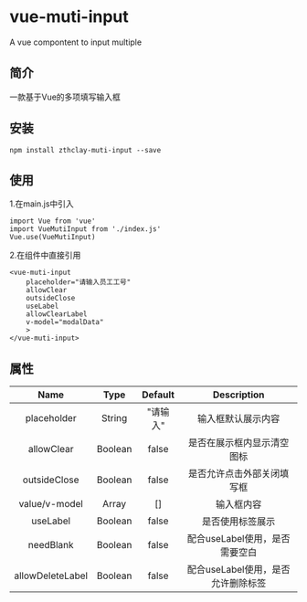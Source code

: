 # vue-muti-input
A vue compontent to input multiple

## 简介

一款基于Vue的多项填写输入框

## 安装

```npm
npm install zthclay-muti-input --save
```

## 使用

1.在main.js中引入

```vue
import Vue from 'vue'
import VueMutiInput from './index.js'
Vue.use(VueMutiInput)
```

2.在组件中直接引用

```vue
<vue-muti-input
    placeholder="请输入员工工号"
    allowClear
    outsideClose
    useLabel
    allowClearLabel
    v-model="modalData"
    >
</vue-muti-input>
```

## 属性

|       Name       |  Type   | Default  |            Description             |
| :--------------: | :-----: | :------: | :--------------------------------: |
|   placeholder    | String  | "请输入" |         输入框默认展示内容         |
|    allowClear    | Boolean |  false   |     是否在展示框内显示清空图标     |
|   outsideClose   | Boolean |  false   |     是否允许点击外部关闭填写框     |
|  value/v-model   |  Array  |    []    |             输入框内容             |
|     useLabel     | Boolean |  false   |          是否使用标签展示          |
|    needBlank     | Boolean |  false   |   配合useLabel使用，是否需要空白   |
| allowDeleteLabel | Boolean |  false   | 配合useLabel使用，是否允许删除标签 |

